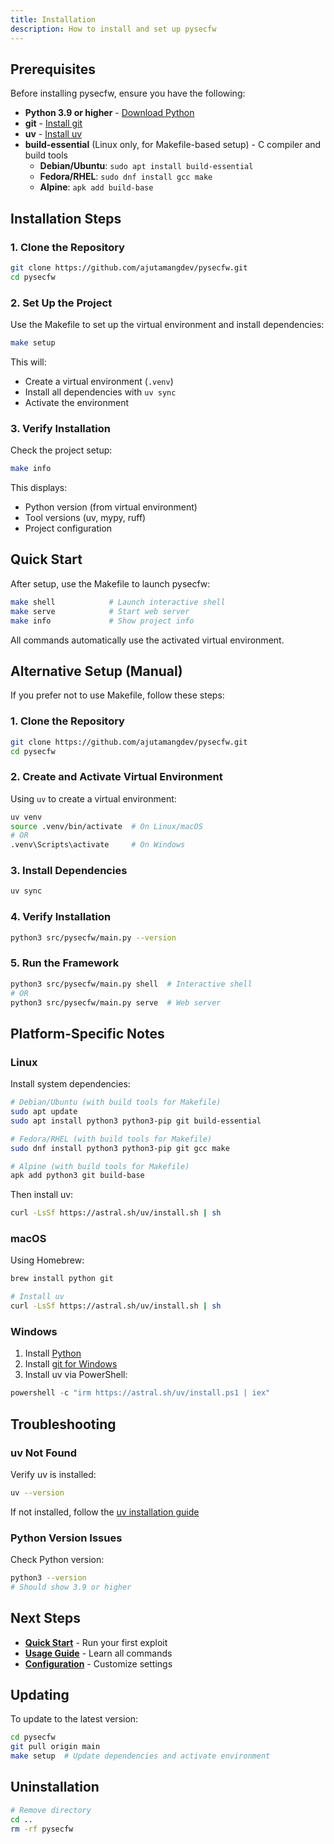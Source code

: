 ```yaml
---
title: Installation
description: How to install and set up pysecfw
---
```


## Prerequisites

Before installing pysecfw, ensure you have the following:

- **Python 3.9 or higher** - [Download Python](https://www.python.org/downloads/)
- **git** - [Install git](https://git-scm.com/downloads/)
- **uv** - [Install uv](https://docs.astral.sh/uv/getting-started/installation/)
- **build-essential** (Linux only, for Makefile-based setup) - C compiler and build tools
  - **Debian/Ubuntu**: `sudo apt install build-essential`
  - **Fedora/RHEL**: `sudo dnf install gcc make`
  - **Alpine**: `apk add build-base`

## Installation Steps

### 1. Clone the Repository

```bash
git clone https://github.com/ajutamangdev/pysecfw.git
cd pysecfw
```

### 2. Set Up the Project

Use the Makefile to set up the virtual environment and install dependencies:

```bash
make setup
```

This will:
- Create a virtual environment (`.venv`)
- Install all dependencies with `uv sync`
- Activate the environment

### 3. Verify Installation

Check the project setup:

```bash
make info
```

This displays:
- Python version (from virtual environment)
- Tool versions (uv, mypy, ruff)
- Project configuration

## Quick Start

After setup, use the Makefile to launch pysecfw:

```bash
make shell            # Launch interactive shell
make serve            # Start web server
make info             # Show project info
```

All commands automatically use the activated virtual environment.

## Alternative Setup (Manual)

If you prefer not to use Makefile, follow these steps:

### 1. Clone the Repository

```bash
git clone https://github.com/ajutamangdev/pysecfw.git
cd pysecfw
```

### 2. Create and Activate Virtual Environment

Using `uv` to create a virtual environment:

```bash
uv venv
source .venv/bin/activate  # On Linux/macOS
# OR
.venv\Scripts\activate     # On Windows
```

### 3. Install Dependencies

```bash
uv sync
```

### 4. Verify Installation

```bash
python3 src/pysecfw/main.py --version
```

### 5. Run the Framework

```bash
python3 src/pysecfw/main.py shell  # Interactive shell
# OR
python3 src/pysecfw/main.py serve  # Web server
```

## Platform-Specific Notes

### Linux

Install system dependencies:

```bash
# Debian/Ubuntu (with build tools for Makefile)
sudo apt update
sudo apt install python3 python3-pip git build-essential

# Fedora/RHEL (with build tools for Makefile)
sudo dnf install python3 python3-pip git gcc make

# Alpine (with build tools for Makefile)
apk add python3 git build-base
```

Then install uv:

```bash
curl -LsSf https://astral.sh/uv/install.sh | sh
```

### macOS

Using Homebrew:

```bash
brew install python git

# Install uv
curl -LsSf https://astral.sh/uv/install.sh | sh
```

### Windows

1. Install [Python](https://www.python.org/downloads/)
2. Install [git for Windows](https://git-scm.com/download/win)
3. Install uv via PowerShell:

```powershell
powershell -c "irm https://astral.sh/uv/install.ps1 | iex"
```

## Troubleshooting

### uv Not Found

Verify uv is installed:

```bash
uv --version
```

If not installed, follow the [uv installation guide](https://docs.astral.sh/uv/getting-started/installation/)

### Python Version Issues

Check Python version:

```bash
python3 --version
# Should show 3.9 or higher
```

## Next Steps

- **[Quick Start](/introduction/quick-start/)** - Run your first exploit
- **[Usage Guide](/guides/usage/)** - Learn all commands
- **[Configuration](/guides/configuration/)** - Customize settings

## Updating

To update to the latest version:

```bash
cd pysecfw
git pull origin main
make setup  # Update dependencies and activate environment
```

## Uninstallation

```bash
# Remove directory
cd ..
rm -rf pysecfw
```
